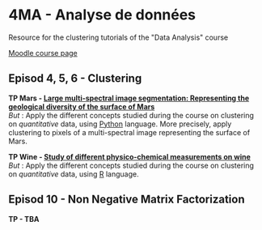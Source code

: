 # 4MA - Analyse de données
Resource for the clustering tutorials of the "Data Analysis" course

[Moodle course page](https://moodle.insa-toulouse.fr/course/view.php?id=1340)



## Episod 4, 5, 6 - Clustering 

**TP Mars - [Large multi-spectral image segmentation: Representing the geological diversity of the surface of Mars](TP-Mars/TP_Mars.ipynb)** <br>
_But_ : Apply the different concepts studied during the course on clustering on _quantitative_ data, using [Python](https://www.python.org/) language. More precisely, apply clustering to pixels of a multi-spectral image representing the surface of Mars. <br>

**TP Wine - [Study of different physico-chemical measurements on wine](TP-Wine/TP_wine.ipynb)** <br>
_But_ : Apply the different concepts studied during the course on clustering on _quantitative_ data, using [R](https://www.r-project.org/) language. <br>



##  Episod 10 - Non Negative Matrix Factorization 

**TP - TBA** <br>
